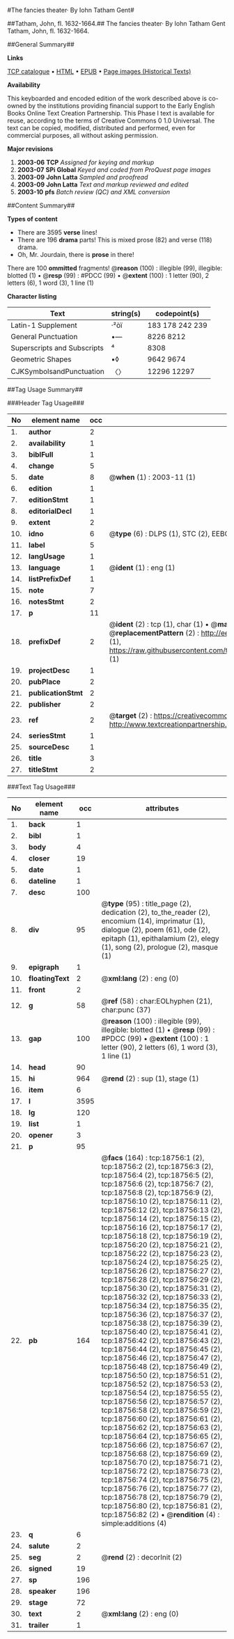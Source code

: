 #The fancies theater· By Iohn Tatham Gent#

##Tatham, John, fl. 1632-1664.##
The fancies theater· By Iohn Tatham Gent
Tatham, John, fl. 1632-1664.

##General Summary##

**Links**

[TCP catalogue](http://www.ota.ox.ac.uk/tcp/)  • 
[HTML](http://tei.it.ox.ac.uk/tcp/Texts-HTML/free/A13/A13393.html)  • 
[EPUB](http://tei.it.ox.ac.uk/tcp/Texts-EPUB/free/A13/A13393.epub) • 
[Page images (Historical Texts)](https://data.historicaltexts.jisc.ac.uk/view?pubId=eebo-99853374e&pageId=eebo-99853374e-18756-1)

**Availability**

This keyboarded and encoded edition of the
	       work described above is co-owned by the institutions
	       providing financial support to the Early English Books
	       Online Text Creation Partnership. This Phase I text is
	       available for reuse, according to the terms of Creative
	       Commons 0 1.0 Universal. The text can be copied,
	       modified, distributed and performed, even for
	       commercial purposes, all without asking permission.

**Major revisions**

1. __2003-06__ __TCP__ *Assigned for keying and markup*
1. __2003-07__ __SPi Global__ *Keyed and coded from ProQuest page images*
1. __2003-09__ __John Latta__ *Sampled and proofread*
1. __2003-09__ __John Latta__ *Text and markup reviewed and edited*
1. __2003-10__ __pfs__ *Batch review (QC) and XML conversion*

##Content Summary##

**Types of content**

  * There are 3595 **verse** lines!
  * There are 196 **drama** parts! This is mixed prose (82) and verse (118) drama.
  * Oh, Mr. Jourdain, there is **prose** in there!

There are 100 **ommitted** fragments! 
 @__reason__ (100) : illegible (99), illegible: blotted (1)  •  @__resp__ (99) : #PDCC (99)  •  @__extent__ (100) : 1 letter (90), 2 letters (6), 1 word (3), 1 line (1)

**Character listing**


|Text|string(s)|codepoint(s)|
|---|---|---|
|Latin-1 Supplement|·²òï|183 178 242 239|
|General Punctuation|•—|8226 8212|
|Superscripts             and Subscripts|⁴|8308|
|Geometric Shapes|▪◊|9642 9674|
|CJKSymbolsandPunctuation|〈〉|12296 12297|

##Tag Usage Summary##

###Header Tag Usage###

|No|element name|occ|attributes|
|---|---|---|---|
|1.|__author__|2||
|2.|__availability__|1||
|3.|__biblFull__|1||
|4.|__change__|5||
|5.|__date__|8| @__when__ (1) : 2003-11 (1)|
|6.|__edition__|1||
|7.|__editionStmt__|1||
|8.|__editorialDecl__|1||
|9.|__extent__|2||
|10.|__idno__|6| @__type__ (6) : DLPS (1), STC (2), EEBO-CITATION (1), PROQUEST (1), VID (1)|
|11.|__label__|5||
|12.|__langUsage__|1||
|13.|__language__|1| @__ident__ (1) : eng (1)|
|14.|__listPrefixDef__|1||
|15.|__note__|7||
|16.|__notesStmt__|2||
|17.|__p__|11||
|18.|__prefixDef__|2| @__ident__ (2) : tcp (1), char (1)  •  @__matchPattern__ (2) : ([0-9\-]+):([0-9IVX]+) (1), (.+) (1)  •  @__replacementPattern__ (2) : http://eebo.chadwyck.com/downloadtiff?vid=$1&page=$2 (1), https://raw.githubusercontent.com/textcreationpartnership/Texts/master/tcpchars.xml#$1 (1)|
|19.|__projectDesc__|1||
|20.|__pubPlace__|2||
|21.|__publicationStmt__|2||
|22.|__publisher__|2||
|23.|__ref__|2| @__target__ (2) : https://creativecommons.org/publicdomain/zero/1.0/ (1), http://www.textcreationpartnership.org/docs/. (1)|
|24.|__seriesStmt__|1||
|25.|__sourceDesc__|1||
|26.|__title__|3||
|27.|__titleStmt__|2||


###Text Tag Usage###

|No|element name|occ|attributes|
|---|---|---|---|
|1.|__back__|1||
|2.|__bibl__|1||
|3.|__body__|4||
|4.|__closer__|19||
|5.|__date__|1||
|6.|__dateline__|1||
|7.|__desc__|100||
|8.|__div__|95| @__type__ (95) : title_page (2), dedication (2), to_the_reader (2), encomium (14), imprimatur (1), dialogue (2), poem (61), ode (2), epitaph (1), epithalamium (2), elegy (1), song (2), prologue (2), masque (1)|
|9.|__epigraph__|1||
|10.|__floatingText__|2| @__xml:lang__ (2) : eng (0)|
|11.|__front__|2||
|12.|__g__|58| @__ref__ (58) : char:EOLhyphen (21), char:punc (37)|
|13.|__gap__|100| @__reason__ (100) : illegible (99), illegible: blotted (1)  •  @__resp__ (99) : #PDCC (99)  •  @__extent__ (100) : 1 letter (90), 2 letters (6), 1 word (3), 1 line (1)|
|14.|__head__|90||
|15.|__hi__|964| @__rend__ (2) : sup (1), stage (1)|
|16.|__item__|6||
|17.|__l__|3595||
|18.|__lg__|120||
|19.|__list__|1||
|20.|__opener__|3||
|21.|__p__|95||
|22.|__pb__|164| @__facs__ (164) : tcp:18756:1 (2), tcp:18756:2 (2), tcp:18756:3 (2), tcp:18756:4 (2), tcp:18756:5 (2), tcp:18756:6 (2), tcp:18756:7 (2), tcp:18756:8 (2), tcp:18756:9 (2), tcp:18756:10 (2), tcp:18756:11 (2), tcp:18756:12 (2), tcp:18756:13 (2), tcp:18756:14 (2), tcp:18756:15 (2), tcp:18756:16 (2), tcp:18756:17 (2), tcp:18756:18 (2), tcp:18756:19 (2), tcp:18756:20 (2), tcp:18756:21 (2), tcp:18756:22 (2), tcp:18756:23 (2), tcp:18756:24 (2), tcp:18756:25 (2), tcp:18756:26 (2), tcp:18756:27 (2), tcp:18756:28 (2), tcp:18756:29 (2), tcp:18756:30 (2), tcp:18756:31 (2), tcp:18756:32 (2), tcp:18756:33 (2), tcp:18756:34 (2), tcp:18756:35 (2), tcp:18756:36 (2), tcp:18756:37 (2), tcp:18756:38 (2), tcp:18756:39 (2), tcp:18756:40 (2), tcp:18756:41 (2), tcp:18756:42 (2), tcp:18756:43 (2), tcp:18756:44 (2), tcp:18756:45 (2), tcp:18756:46 (2), tcp:18756:47 (2), tcp:18756:48 (2), tcp:18756:49 (2), tcp:18756:50 (2), tcp:18756:51 (2), tcp:18756:52 (2), tcp:18756:53 (2), tcp:18756:54 (2), tcp:18756:55 (2), tcp:18756:56 (2), tcp:18756:57 (2), tcp:18756:58 (2), tcp:18756:59 (2), tcp:18756:60 (2), tcp:18756:61 (2), tcp:18756:62 (2), tcp:18756:63 (2), tcp:18756:64 (2), tcp:18756:65 (2), tcp:18756:66 (2), tcp:18756:67 (2), tcp:18756:68 (2), tcp:18756:69 (2), tcp:18756:70 (2), tcp:18756:71 (2), tcp:18756:72 (2), tcp:18756:73 (2), tcp:18756:74 (2), tcp:18756:75 (2), tcp:18756:76 (2), tcp:18756:77 (2), tcp:18756:78 (2), tcp:18756:79 (2), tcp:18756:80 (2), tcp:18756:81 (2), tcp:18756:82 (2)  •  @__rendition__ (4) : simple:additions (4)|
|23.|__q__|6||
|24.|__salute__|2||
|25.|__seg__|2| @__rend__ (2) : decorInit (2)|
|26.|__signed__|19||
|27.|__sp__|196||
|28.|__speaker__|196||
|29.|__stage__|72||
|30.|__text__|2| @__xml:lang__ (2) : eng (0)|
|31.|__trailer__|1||
